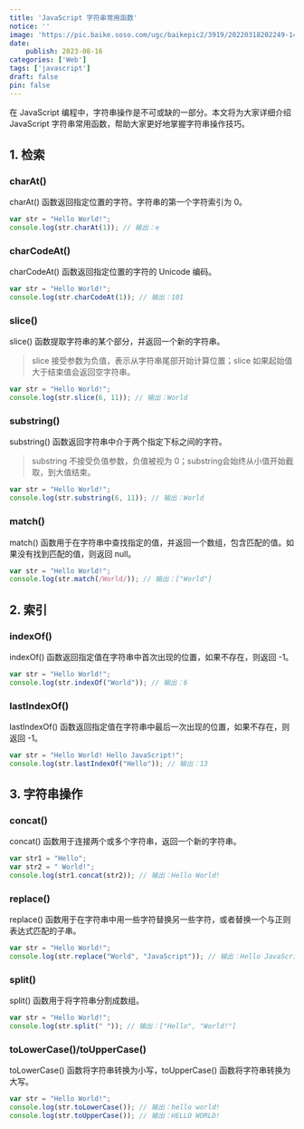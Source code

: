 ```yaml
---
title: 'JavaScript 字符串常用函数'
notice: ''
image: 'https://pic.baike.soso.com/ugc/baikepic2/3919/20220318202249-1485215858_png_929_612_256690.jpg/0'
date:
    publish: 2023-08-16
categories: ['Web']
tags: ['javascript']
draft: false
pin: false
---
```

在 JavaScript 编程中，字符串操作是不可或缺的一部分。本文将为大家详细介绍 JavaScript 字符串常用函数，帮助大家更好地掌握字符串操作技巧。

## 1. 检索
### charAt()
charAt() 函数返回指定位置的字符。字符串的第一个字符索引为 0。

```javascript
var str = "Hello World!";
console.log(str.charAt(1)); // 输出：e
```

### charCodeAt()
charCodeAt() 函数返回指定位置的字符的 Unicode 编码。

```javascript
var str = "Hello World!";
console.log(str.charCodeAt(1)); // 输出：101
```

### slice()
slice() 函数提取字符串的某个部分，并返回一个新的字符串。

> slice 接受参数为负值，表示从字符串尾部开始计算位置；slice 如果起始值大于结束值会返回空字符串。

```javascript
var str = "Hello World!";
console.log(str.slice(6, 11)); // 输出：World
```

### substring()
substring() 函数返回字符串中介于两个指定下标之间的字符。

> substring 不接受负值参数，负值被视为 0；substring会始终从小值开始截取，到大值结束。

```javascript
var str = "Hello World!";
console.log(str.substring(6, 11)); // 输出：World
```

### match()
match() 函数用于在字符串中查找指定的值，并返回一个数组，包含匹配的值。如果没有找到匹配的值，则返回 null。

```javascript
var str = "Hello World!";
console.log(str.match(/World/)); // 输出：["World"]
```

## 2. 索引
### indexOf()
indexOf() 函数返回指定值在字符串中首次出现的位置，如果不存在，则返回 -1。

```javascript
var str = "Hello World!";
console.log(str.indexOf("World")); // 输出：6
```

### lastIndexOf()
lastIndexOf() 函数返回指定值在字符串中最后一次出现的位置，如果不存在，则返回 -1。

```javascript
var str = "Hello World! Hello JavaScript!";
console.log(str.lastIndexOf("Hello")); // 输出：13
```

## 3. 字符串操作
### concat()
concat() 函数用于连接两个或多个字符串，返回一个新的字符串。

```javascript
var str1 = "Hello";
var str2 = " World!";
console.log(str1.concat(str2)); // 输出：Hello World!
```
### replace()
replace() 函数用于在字符串中用一些字符替换另一些字符，或者替换一个与正则表达式匹配的子串。

```javascript
var str = "Hello World!";
console.log(str.replace("World", "JavaScript")); // 输出：Hello JavaScript!
```

### split()
split() 函数用于将字符串分割成数组。

```javascript
var str = "Hello World!";
console.log(str.split(" ")); // 输出：["Hello", "World!"]
```

### toLowerCase()/toUpperCase()
toLowerCase() 函数将字符串转换为小写，toUpperCase() 函数将字符串转换为大写。

```javascript
var str = "Hello World!";
console.log(str.toLowerCase()); // 输出：hello world!
console.log(str.toUpperCase()); // 输出：HELLO WORLD!
```